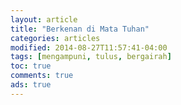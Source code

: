 ```yaml
---
layout: article
title: "Berkenan di Mata Tuhan"
categories: articles
modified: 2014-08-27T11:57:41-04:00
tags: [mengampuni, tulus, bergairah]
toc: true
comments: true
ads: true
---
```


<script async class="speakerdeck-embed" data-id="9267f137e38446be90744ca2c6857c3b" data-ratio="1.33333333333333" src="//speakerdeck.com/assets/embed.js"></script>